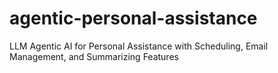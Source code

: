 # agentic-personal-assistance
LLM Agentic AI for Personal Assistance with Scheduling, Email Management, and Summarizing Features 
